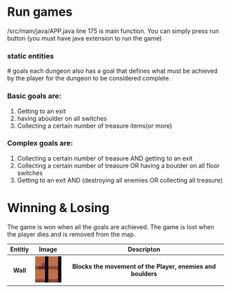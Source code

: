 # Run games

/src/main/java/APP.java
line 175 is main function.
You can simply press run button (you must have java extension to run the game)

### static entities
<table>
    <tr>
        <th>Entitiy</th>
        <th>Image</th>
        <th>Descripton</th>
    </tr>
    <tr>
        <th>Wall</th>
        <th><img src = "entitiesImg/Wall.png"></th>
        <th>Blocks the movement of the Player, enemies and boulders</th>
# goals
each dungeon also has a goal that defines what must be achieved by the player for the dungeon to be considered complete. 

### Basic goals are:
1. Getting to an exit
2. having aboulder on all switches
3. Collecting a certain number of treasure items(or more)

### Complex goals are:
1. Collecting a certain number of treasure AND getting to an exit
2. Collecting a certain number of treasure OR having a boulder on all floor switches
3. Getting to an exit AND (destroying all enemies OR collecting all treasure)

# Winning & Losing
The game is won when all the goals are achieved. The game is lost when the player dies and is removed from the map.
